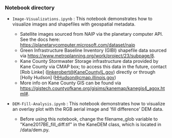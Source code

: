 ### Notebook directory

* `Image-Visualizations.ipynb` : This notebook demonstrates how to visualize images and shapefiles with geospatial 
metadata.
    * Satellite images sourced from NAIP via the planetary computer API. See the docs here: https://planetarycomputer.microsoft.com/dataset/naip
    * Green Infrastructure Baseline Inventory (GIBI) shapefile data sourced via https://www.metroplanning.org/work/project/23/subpage/8.  
    * Kane County Stormwater Storage infrastructure data provided by Kane County via CMAP box; to access this data in the future, contact [Rob Linke] (linkerobert@KaneCountyIL.gov) directly or through [Holly Hudson] (HHudson@cmap.illinois.gov)
    * More info on Kane County GIS can be found via https://gistech.countyofkane.org/gisims/kanemap/kanegis4_agox.html#.

* `DEM-Fill-Analysis.ipynb` : This notebook demonstrates how to visualize an overlay plot with the RGB aerial image and 'fill difference' DEM data.
    * Before using this notebook, change the filename_glob variable to "Kane2017BE_fill_diff.tif" in the KaneDEM class, which is located in /data/dem.py.